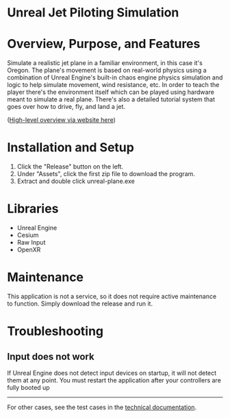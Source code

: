 # Unreal Jet Piloting Simulation

# Overview, Purpose, and Features

Simulate a realistic jet plane in a familiar environment, in this case it's Oregon. The plane's movement is based on real-world physics using a combination of Unreal Engine's built-in chaos engine physics simulation and logic to help simulate movement, wind resistance, etc. In order to teach the player there's the environment itself which can be played using hardware meant to simulate a real plane. There's also a detailed tutorial system that goes over how to drive, fly, and land a jet.

([High-level overview via website here]([https://xlrseatingbuck-org.github.io/unity-car.html](https://xlrseatingbuck-org.github.io/unreal-plane.html)))

# Installation and Setup

1. Click the "Release" button on the left.
2. Under "Assets", click the first zip file to download the program.
3. Extract and double click unreal-plane.exe

# Libraries
- Unreal Engine
- Cesium
- Raw Input
- OpenXR

# Maintenance

This application is not a service, so it does not require active maintenance to function. Simply download the release and run it.

# Troubleshooting

## Input does not work

If Unreal Engine does not detect input devices on startup, it will not detect them at any point. You must restart the application after your controllers are fully booted up


---

For other cases, see the test cases in the [technical documentation](Docs/technical-docs.md).
